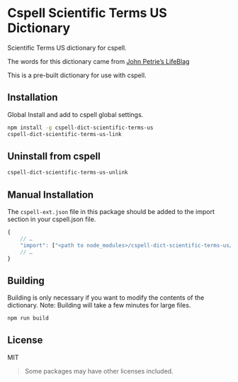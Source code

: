 # Cspell Scientific Terms US Dictionary

Scientific Terms US dictionary for cspell.

The words for this dictionary came from [John Petrie’s LifeBlag](http://www.jpetrie.net/scientific-word-list-for-spell-checkersspelling-dictionaries/)

This is a pre-built dictionary for use with cspell.

## Installation

Global Install and add to cspell global settings.

```sh
npm install -g cspell-dict-scientific-terms-us
cspell-dict-scientific-terms-us-link
```

## Uninstall from cspell

```sh
cspell-dict-scientific-terms-us-unlink
```

## Manual Installation

The `cspell-ext.json` file in this package should be added to the import section in your cspell.json file.

```javascript
{
    // …
    "import": ["<path to node_modules>/cspell-dict-scientific-terms-us/cspell-ext.json"],
    // …
}
```

## Building

Building is only necessary if you want to modify the contents of the dictionary. Note: Building will take a few minutes for large files.

```sh
npm run build
```

## License

MIT

> Some packages may have other licenses included.

[//]: # 'cspell:ignore Petrie’s'
